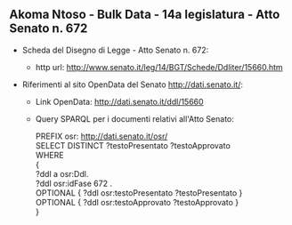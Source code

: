 ## Akoma Ntoso - Bulk Data - 14a legislatura - Atto Senato n. 672 ##

* Scheda del Disegno di Legge - Atto Senato n. 672:
	* http url: http://www.senato.it/leg/14/BGT/Schede/Ddliter/15660.htm

* Riferimenti al sito OpenData del Senato http://dati.senato.it/:
	* Link OpenData: http://dati.senato.it/ddl/15660
	* Query SPARQL per i documenti relativi all'Atto Senato:

        PREFIX osr: <http://dati.senato.it/osr/>  
		SELECT DISTINCT ?testoPresentato ?testoApprovato  
		WHERE  
		{  
		    ?ddl a osr:Ddl.  
		    ?ddl osr:idFase 672 .  
		    OPTIONAL { ?ddl osr:testoPresentato ?testoPresentato }  
		    OPTIONAL { ?ddl osr:testoApprovato ?testoApprovato }  
		}
		